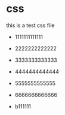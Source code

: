 # css
this is a test css file
- 1111111111111
- 2222222222222
- 3333333333333
- 4444444444444
- 5555555555555
- 6666666666666

- b111111